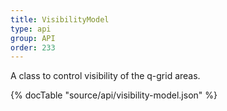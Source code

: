 ```yaml
---
title: VisibilityModel
type: api
group: API
order: 233
---
```

A class to control visibility of the q-grid areas.

{% docTable "source/api/visibility-model.json" %}


